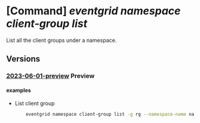 # [Command] _eventgrid namespace client-group list_

List all the client groups under a namespace.

## Versions

### [2023-06-01-preview](/Resources/mgmt-plane/L3N1YnNjcmlwdGlvbnMve30vcmVzb3VyY2Vncm91cHMve30vcHJvdmlkZXJzL21pY3Jvc29mdC5ldmVudGdyaWQvbmFtZXNwYWNlcy97fS9jbGllbnRncm91cHM=/2023-06-01-preview.xml) **Preview**

<!-- mgmt-plane /subscriptions/{}/resourcegroups/{}/providers/microsoft.eventgrid/namespaces/{}/clientgroups 2023-06-01-preview -->

#### examples

- List client group
    ```bash
        eventgrid namespace client-group list -g rg --namespace-name name
    ```
